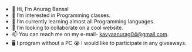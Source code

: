 - 👋 Hi, I’m Anurag Bansal
- 👀 I’m interested in Programming classes.
- 🌱 I’m currently learning almost all Programming languages.
- 💞️ I’m looking to collaborate on a cool website.
- 📫 You can reach me on my e-mail- kavyaanurag04@gmail.com.
- 🖥 I program without a PC 😭 I would like to participate in any giveaways.

<!---
Anurag-Bansal1/Anurag-Bansal1 is a ✨ special ✨ repository because its `README.md` (this file) appears on your GitHub profile.
You can click the Preview link to take a look at your changes.
--->
